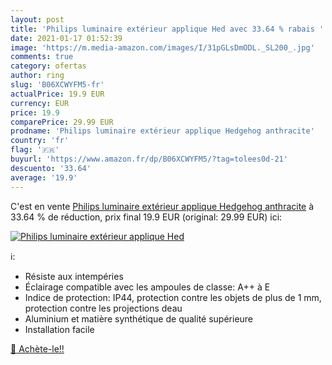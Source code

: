 ```yaml
---
layout: post
title: 'Philips luminaire extérieur applique Hed avec 33.64 % rabais '
date: 2021-01-17 01:52:39
image: 'https://m.media-amazon.com/images/I/31pGLsDmODL._SL200_.jpg'
comments: true
category: ofertas
author: ring
slug: 'B06XCWYFM5-fr'
actualPrice: 19.9 EUR
currency: EUR
price: 19.9
comparePrice: 29.99 EUR
prodname: 'Philips luminaire extérieur applique Hedgehog anthracite'
country: 'fr'
flag: '🇫🇷'
buyurl: 'https://www.amazon.fr/dp/B06XCWYFM5/?tag=tolees0d-21'
descuento: '33.64'
average: '19.9'
---
```


C'est en vente [Philips luminaire extérieur applique Hedgehog anthracite](https://www.amazon.fr/dp/B06XCWYFM5/?tag=tolees0d-21)  à  33.64 % de réduction, prix final  19.9 EUR (original: 29.99 EUR) ici:

[![Philips luminaire extérieur applique Hed](https://m.media-amazon.com/images/I/31pGLsDmODL._SL200_.jpg)](https://www.amazon.fr/dp/B06XCWYFM5/?tag=tolees0d-21)

ℹ️:

- Résiste aux intempéries
- Éclairage compatible avec les ampoules de classe: A++ à E
- Indice de protection: IP44, protection contre les objets de plus de 1 mm, protection contre les projections deau
- Aluminium et matière synthétique de qualité supérieure
- Installation facile

[🛒 Achète-le!!](https://www.amazon.fr/dp/B06XCWYFM5/?tag=tolees0d-21)

